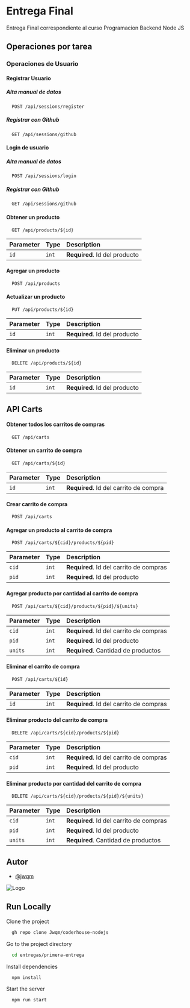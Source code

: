 
# Entrega Final

Entrega Final correspondiente al curso Programacion Backend Node JS 

## Operaciones por tarea

### Operaciones de Usuario

#### Registrar Usuario

##### Alta manual de datos
```http
  POST /api/sessions/register
```
##### Registrar con Github
```http
  GET /api/sessions/github
```

#### Login de usuario

##### Alta manual de datos
```http
  POST /api/sessions/login
```
##### Registrar con Github
```http
  GET /api/sessions/github
```

#### Obtener un producto

```http
  GET /api/products/${id}
```

| Parameter | Type     | Description                       |
| :-------- | :------- | :-------------------------------- |
| `id`      | `int` | **Required**. Id del producto |

#### Agregar un producto

```http
  POST /api/products
```

#### Actualizar un producto

```http
  PUT /api/products/${id}
```

| Parameter | Type     | Description                       |
| :-------- | :------- | :-------------------------------- |
| `id`      | `int` | **Required**. Id del producto |

#### Eliminar un producto

```http
  DELETE /api/products/${id}
```

| Parameter | Type     | Description                       |
| :-------- | :------- | :-------------------------------- |
| `id`      | `int` | **Required**. Id del producto |

## API Carts

#### Obtener todos los carritos de compras

```http
  GET /api/carts
```

#### Obtener un carrito de compra

```http
  GET /api/carts/${id}
```

| Parameter | Type     | Description                       |
| :-------- | :------- | :-------------------------------- |
| `id`      | `int` | **Required**. Id del carrito de compra |

#### Crear carrito de compra

```http
  POST /api/carts
```

#### Agregar un producto al carrito de compra

```http
  POST /api/carts/${cid}/products/${pid}
```
| Parameter | Type     | Description                       |
| :-------- | :------- | :-------------------------------- |
| `cid`      | `int` | **Required**. Id del carrito de compras |
| `pid`      | `int` | **Required**. Id del producto |

#### Agregar producto por cantidad al carrito de compra

```http
  POST /api/carts/${cid}/products/${pid}/${units}
```
| Parameter | Type     | Description                       |
| :-------- | :------- | :-------------------------------- |
| `cid`      | `int` | **Required**. Id del carrito de compras |
| `pid`      | `int` | **Required**. Id del producto |
| `units`      | `int` | **Required**. Cantidad de productos |

#### Eliminar el carrito de compra

```http
  POST /api/carts/${id}
```
| Parameter | Type     | Description                       |
| :-------- | :------- | :-------------------------------- |
| `id`      | `int` | **Required**. Id del carrito de compras |

#### Eliminar producto del carrito de compra

```http
  DELETE /api/carts/${cid}/products/${pid}
```
| Parameter | Type     | Description                       |
| :-------- | :------- | :-------------------------------- |
| `cid`      | `int` | **Required**. Id del carrito de compras |
| `pid`      | `int` | **Required**. Id del producto |

#### Eliminar producto por cantidad del carrito de compra

```http
  DELETE /api/carts/${cid}/products/${pid}/${units}
```
| Parameter | Type     | Description                       |
| :-------- | :------- | :-------------------------------- |
| `cid`      | `int` | **Required**. Id del carrito de compras |
| `pid`      | `int` | **Required**. Id del producto |
| `units`      | `int` | **Required**. Cantidad de productos |



## Autor

- [@jwqm](https://github.com/Jwqm)


![Logo](https://upload.wikimedia.org/wikipedia/commons/d/d9/Node.js_logo.svg)


## Run Locally

Clone the project

```bash
  gh repo clone Jwqm/coderhouse-nodejs
```

Go to the project directory

```bash
  cd entregas/primera-entrega
```

Install dependencies

```bash
  npm install
```

Start the server

```bash
  npm run start
```